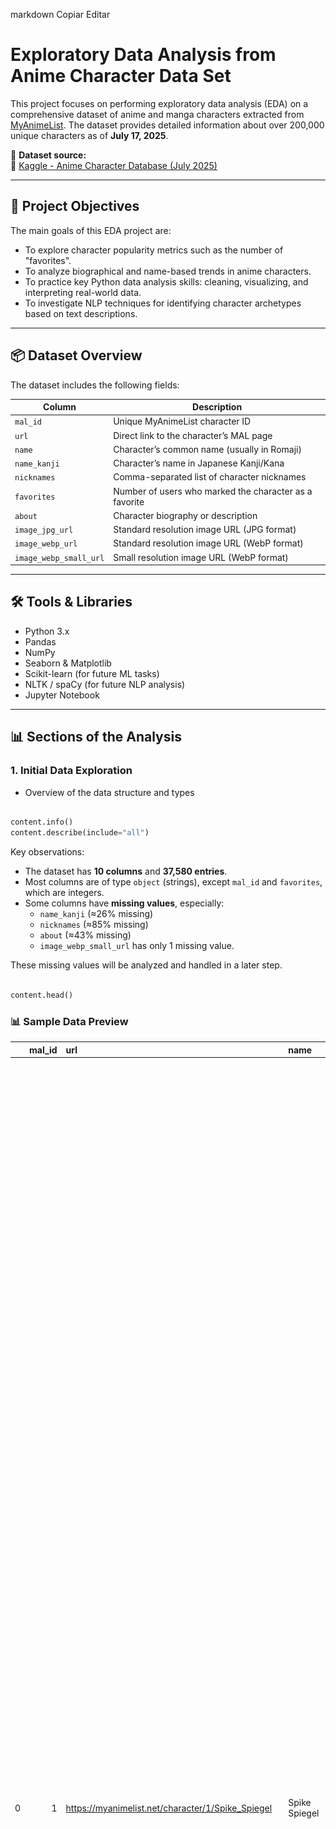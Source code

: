 
markdown
Copiar
Editar
# Exploratory Data Analysis from Anime Character Data Set

This project focuses on performing exploratory data analysis (EDA) on a comprehensive dataset of anime and manga characters extracted from [MyAnimeList](https://myanimelist.net/). The dataset provides detailed information about over 200,000 unique characters as of **July 17, 2025**.

📂 **Dataset source:**  
🔗 [Kaggle - Anime Character Database (July 2025)](https://www.kaggle.com/datasets/sazzadsiddiquelikhon/anime-character-database-july-2025/data)

---

## 📌 Project Objectives

The main goals of this EDA project are:

- To explore character popularity metrics such as the number of "favorites".
- To analyze biographical and name-based trends in anime characters.
- To practice key Python data analysis skills: cleaning, visualizing, and interpreting real-world data.
- To investigate NLP techniques for identifying character archetypes based on text descriptions.

---

## 📦 Dataset Overview

The dataset includes the following fields:

| Column               | Description                                                                 |
|----------------------|-----------------------------------------------------------------------------|
| `mal_id`             | Unique MyAnimeList character ID                                             |
| `url`                | Direct link to the character’s MAL page                                     |
| `name`               | Character’s common name (usually in Romaji)                                 |
| `name_kanji`         | Character’s name in Japanese Kanji/Kana                                     |
| `nicknames`          | Comma-separated list of character nicknames                                 |
| `favorites`          | Number of users who marked the character as a favorite                      |
| `about`              | Character biography or description                                          |
| `image_jpg_url`      | Standard resolution image URL (JPG format)                                  |
| `image_webp_url`     | Standard resolution image URL (WebP format)                                 |
| `image_webp_small_url` | Small resolution image URL (WebP format)                                 |

---

## 🛠️ Tools & Libraries

- Python 3.x
- Pandas
- NumPy
- Seaborn & Matplotlib
- Scikit-learn (for future ML tasks)
- NLTK / spaCy (for future NLP analysis)
- Jupyter Notebook

---

## 📊 Sections of the Analysis

### 1. Initial Data Exploration

- Overview of the data structure and types

```py

content.info()
content.describe(include="all")

```

Key observations:

- The dataset has **10 columns** and **37,580 entries**.
- Most columns are of type `object` (strings), except `mal_id` and `favorites`, which are integers.
- Some columns have **missing values**, especially:
  - `name_kanji` (≈26% missing)
  - `nicknames` (≈85% missing)
  - `about` (≈43% missing)
  - `image_webp_small_url` has only 1 missing value.

These missing values will be analyzed and handled in a later step.

```py

content.head()

```

### 📊 Sample Data Preview

|    |   mal_id | url                                                 | name            | name_kanji           | nicknames                                                             |   favorites | about                                                                                                                                                                                                                                                                                                                                                                                                                                                                                                                                                                                                                                                                                                                                                                                                                                                                                                                                                                                                                                                                                                                                                                                                                                                                                                                                                                                                                                                                                                                                                                                                                                                                                                                                                                                                                                                                                                                                                                                                                                                                                                                                                                                                                                                                                                                                                                                                                                                                                                                                                                                                                                                                                                                                                                                                                                                                                                                                                                                                                                                                                                   | image_jpg_url                                               | image_webp_url                                               | image_webp_small_url                                          |
|---:|---------:|:----------------------------------------------------|:----------------|:---------------------|:----------------------------------------------------------------------|------------:|:--------------------------------------------------------------------------------------------------------------------------------------------------------------------------------------------------------------------------------------------------------------------------------------------------------------------------------------------------------------------------------------------------------------------------------------------------------------------------------------------------------------------------------------------------------------------------------------------------------------------------------------------------------------------------------------------------------------------------------------------------------------------------------------------------------------------------------------------------------------------------------------------------------------------------------------------------------------------------------------------------------------------------------------------------------------------------------------------------------------------------------------------------------------------------------------------------------------------------------------------------------------------------------------------------------------------------------------------------------------------------------------------------------------------------------------------------------------------------------------------------------------------------------------------------------------------------------------------------------------------------------------------------------------------------------------------------------------------------------------------------------------------------------------------------------------------------------------------------------------------------------------------------------------------------------------------------------------------------------------------------------------------------------------------------------------------------------------------------------------------------------------------------------------------------------------------------------------------------------------------------------------------------------------------------------------------------------------------------------------------------------------------------------------------------------------------------------------------------------------------------------------------------------------------------------------------------------------------------------------------------------------------------------------------------------------------------------------------------------------------------------------------------------------------------------------------------------------------------------------------------------------------------------------------------------------------------------------------------------------------------------------------------------------------------------------------------------------------------------|:------------------------------------------------------------|:-------------------------------------------------------------|:--------------------------------------------------------------|
|  0 |        1 | https://myanimelist.net/character/1/Spike_Spiegel   | Spike Spiegel   | スパイク・スピーゲル | nan                                                                   |       48133 | Birthdate: June 26, 2044 Height: 185 cm (6' 1") Weight: 70 kg (155 lbs) Blood type: O Planet of Origin: Mars  Spike Spiegel is a tall and lean 27-year-old bounty hunter born on Mars. The inspiration for Spike is found in martial artist Bruce Lee who uses the martial arts style of Jeet Kune Do as depicted in Session 8, "Waltz For Venus". He has fluffy, dark green hair (which is inspired by Yusaku Matsuda's) and reddish brown eyes, one of which is artificial and lighter than the other. He is usually dressed in a blue leisure suit, with a yellow shirt and Lupin III inspired boots. A flashback in Session 6 revealed it was his fully functioning right eye which was surgically replaced by the cybernetic one (although Spike himself may not have conscious recollection of the procedure since he claims to have lost his natural eye in an "accident"). One theory is that his natural eye may have been lost during the pre-series massacre in which he supposedly "died". The purpose of this cybernetic eye is never explicitly stated, though it apparently gives him exceptional hand-eye coordination - particularly with firearms (Spike's gun of choice is a Jericho 941, as seen throughout the series). In the first episode, when facing a bounty-head using Red Eye, Spike mocks him, calling his moves "too slow". At first, this seems like posturing on Spike's part, but even with his senses and reflexes accelerated to superhuman levels by the drug, the bounty cannot even touch Spike. A recurring device throughout the entire show is a closeup on Spike's fully-natural left eye before dissolving to a flashback of his life as part of the syndicate. As said by Spike himself in the last episode, his right eye "only sees the present" and his left eye "only sees the past." Spike often has a bent cigarette between his lips, sometimes despite rain or "No Smoking" signs.                                                                                                                                                                                                                                                                                                                                                                                                                                                                                                                                                                                                                                                                                                                                                                                                                                                                                                                                                                                                                                                                                                                                                                 | https://cdn.myanimelist.net/images/characters/11/516853.jpg | https://cdn.myanimelist.net/images/characters/11/516853.webp | https://cdn.myanimelist.net/images/characters/11/516853t.webp |
|  1 |        2 | https://myanimelist.net/character/2/Faye_Valentine  | Faye Valentine  | フェイ・バレンタイン | nan                                                                   |        9474 | Birthday: August 14, 1994  One of the members of the bounty hunting crew in the anime series Cowboy Bebop. Often seen with a cigarette and in a revealing outfit complete with bright yellow hot pants and a matching, revealing top, black suspenders, white boots, and a long-sleeved red shirt worn normally through the sleeves, not to mention her signature headband, she is unusually attractive, sporting a bob of violet hair, green eyes, fair skin, and a voluptuous body. Although appearing to be no more than her 23 years alive suggests, Faye is actually upwards of 74-years-old, having been put into cryogenic freeze after a space shuttle accident. During the course of the series (set in 2071), Faye manages to cross paths with Spike and Jet twice before she finally makes herself at home aboard their ship the second time, much to the consternation and disapproval of the two men, both of whom have their own reservations about women in general. Faye herself is brash, egotistical, and quite lazy, despite taking plenty of time to pamper and care for her own appearance. Faye has also been placed under arrest several times in the series and spends much time in handcuffs on the ship. She, at times, expects the boys to take care of bounties for her, while she sits by idly to reap the benefits and eat all their food, another source of conflict.  Seemingly little more than a thorn in her partners’ sides, Faye is actually a well-rounded member of the team. She can handle herself exceptionally well for a woman of her slight appearance, displaying at least once in the series (in "Cowboy Funk") that she packs quite a mean punch. Adept at flying, Faye has stood her ground just as well as Spike has in an aerial dogfight in her ship Red Tail, at times even against Spike in an aerial dogfight. She also excels with guns, and is first seen in the series completely disabling a ship with a Heckler &amp; Koch MP5, though she is immediately apprehended afterward. In the movie, she is seen with the same gun, in addition to her normal companion: a Glock 30. Where Faye really shines, however, is with her mouth. She has an almost unstoppable attitude, and even her sometimes innocent smile can be seen as dangerous. Sarcastic and presumptuous, she rarely appears weak or in need of support. She brags and takes care of herself, never trusting others, cheating and lying her way from one day to the next.   Throughout the series, though she retains her sarcastic demeanor and unpleasant nature up until the very end, it is easy to see her grow as a character. She learns to value her comrades, coming back to the Bebop when she realizes that it is the only home that she has left, naming it as the “only place I could return to”. She grows to understand the disadvantages of being a loner, and that even though her "family" is somewhat dysfunctional it is still a place where she will always belong.                                                                                     | https://cdn.myanimelist.net/images/characters/15/264961.jpg | https://cdn.myanimelist.net/images/characters/15/264961.webp | https://cdn.myanimelist.net/images/characters/15/264961t.webp |
|  2 |        3 | https://myanimelist.net/character/3/Jet_Black       | Jet Black       | ジェット・ブラック   | Running Rock, Black Dog                                               |        2239 | Jet, known on his home satellite as the "Black Dog" for his tenacity, is a 36-year-old former cop from Ganymede (a Jovian satellite) and acts as Spike's foil during the series. Physically, Jet is very tall with a muscular build. He wears a beard with no mustache, and is completely bald save for the back of his head. Spike acts lazy and uninterested, whereas Jet is hard working and a jack-of-all-trades. Jet was once an investigator in the Inter Solar System Police (ISSP) for many years until he lost his arm in an investigation that went awry when his corrupt partner (and friend at the time) betrayed him. His arm was replaced with a cybernetic limb (later revealed to be by choice, as biological replacements were possible, he wanted the fake arm as a reminder of what happened), yet his loss of limb coupled with the general corruption of the police force prompted Jet to quit the ISSP in disgust and become a freelance bounty hunter. Jet also considers himself something of a renaissance man: he cultivates bonsai trees, cooks, enjoys jazz/blues music (he named his ship the Bebop, referring to a type of jazz), especially Charlie Parker, and even has interest in Goethe. As a character, Jet is the quintessential oyaji or "dad" even though he often wishes people would view him as a more brotherly figure (so as not to seem old).  Jet is skilled with handguns, typically carrying a pre-2004 Walther P99, as well as the use of the netgun. He is good with hand to hand combat as well. Unlike Spike, Jet tends to use more raw muscle than technique. He is also a great mechanic and pilot. Aside from the converted interplanetary fishing trawler vessel Bebop, Jet flies a smaller ship called Hammerhead. The Hammerhead appears to be a modified (Jet added larger engines and fuel tanks) salvage-craft that uses a mechanical arm equipped with a harpoon as its main weapon, which is somewhat analogous to his own mechanical arm. Both the Hammerhead and the Bebop are able to land on water, and have a fishing theme, most likely because Ganymede's surface is mostly covered with water (it is later revealed that the Bebop was originally a fishing ship that Jet "customized" with larger engines).  During the series, it is revealed that Jet once lived with a woman named Alisa, who left him because he was too controlling. Later they meet up again when Alisa's new boyfriend Rhint is wanted for murder. Jet then ends up in a situation somewhat similar to that of Vicious, where he must hunt down a woman who broke his heart, and her lover.                                                                                                                                                                                                                                                                                                                                                                                                                                                              | https://cdn.myanimelist.net/images/characters/11/253723.jpg | https://cdn.myanimelist.net/images/characters/11/253723.webp | https://cdn.myanimelist.net/images/characters/11/253723t.webp |
|  3 |        4 | https://myanimelist.net/character/4/Ein             | Ein             | アイン               | nan                                                                   |        2378 | Ein is a Pembroke Welsh Corgi brought aboard the Bebop by Spike after a failed attempt to capture a bounty. Ein is a "data dog": while the televised series only briefly hints on the fact that this means Ein's brain was somehow enhanced drastically, the manga shows Ed accessing data stored in Ein's brain via a virtual reality-type interface with which she has a conversation with a human proprietor. It is obvious that Ein is abnormally intelligent, as he is able to answer the telephone, drive a car (just the wheel), use the SSW, play shōgi, and generally do a number of other things that an average canine should not be able to do, but he never talks in a human language during the show. He does, however, speak in Session 18 "Speak Like A Child" after the credits Ein tells Spike "Next Episode: Wild Horses". He is able to "speak" to other species, as demonstrated in Session 17, "Mushroom Samba" (he spoke to a cow with a subtitled bark of "Thanks", to which the cow has a subtitled moo back of "No problem"). It is likely that Ed is the only crew member with any idea of Ein's capabilities, as the other crew members are quick to dismiss Ein, and never seem to acknowledge him as more than a pet. Ein initially takes a shine to Jet, but when Ed joins the crew, he comes around to her as well. Frequently the two trade roles, with Ein expressing very human sentiments via facial expression and Ed regressing to a feral state. He went with Ed after she left the crew, probably because of his attachment to her. His name is a pun on the Japanese word for "dog" (犬 inu) but is also German for "one". "Ein" may also be short for "Einstein", after Albert Einstein, because of the extraordinary intelligence he possesses.                                                                                                                                                                                                                                                                                                                                                                                                                                                                                                                                                                                                                                                                                                                                                                                                                                                                                                                                                                                                                                                                                                                                                                                                                                                                                                              | https://cdn.myanimelist.net/images/characters/5/30624.jpg   | https://cdn.myanimelist.net/images/characters/5/30624.webp   | https://cdn.myanimelist.net/images/characters/5/30624t.webp   |
|  4 |        5 | https://myanimelist.net/character/5/Ichigo_Kurosaki | Ichigo Kurosaki | 黒崎 一護            | Ichi-nii, Shinigami Daiko (Substitute Soul Reaper), Itsygo, Ryoka Boy |       35561 | Race: Human Birthday: July 15 (Cancer) Age: 15 (beginning); 17 (currently) Height: 174-&gt;181 cm Weight: 61-&gt;66 kg Known Relatives: Isshin Kurosaki (father), Masaki Kurosaki (mother, deceased), Yuzu Kurosaki (younger sister), Karin Kurosaki (younger sister),   Theme Song: "Number One" by Hazel Fernandes and Shiro Sagisu.  For the most part, Ichigo appears like a normal teenage boy, the one exception to that is his spiky, orange hair, a trait which he has been ridiculed about for years. He is a fairly tall, and lean-built person with peach skin and brown eyes. Since becoming a Shinigami, he has become noticeably more muscular, as noted by his sister Karin. When in his spiritual form, Ichigo wears standard Shinigami attire with the addition of a strap across his chest.  When he was young, Ichigo considered his mother to be the center of his world. Ichigo always smiled whenever he was with Masaki and he was regularly at her side, holding her hand.  As a teenager, Ichigo's personality is much more complex. Stubborn, short-tempered, occasionally confrontational, determined, outspoken, strong-willed and impulsive, he attempts to maintain a detached and "cool" image, despite claiming to not care about what other people think about him. He generally keeps his face set in a permanent scowl with his eyebrows drawn together. Ichigo carries the burden of the real world and the spirit world (Soul Society), a task quite difficult, especially for a teenager like Ichigo, who has his own worries and problems. Also, Ichigo is quite smart; he was ranked 23rd in his high school. He does this partly to prove to his teachers and classmates that just because he's unique, or somewhat punkish, that he can still succeed.  When Ichigo first becomes a Shinigami, his Zanpakutō is a standard-looking katana, but oversized with an equally-oversized brown sheathe hung by a strap over his right shoulder. It has a rectangular bronze hand guard with gently inward-curved edges, a stylized flame pattern on the long sides, and a simple decorative slit on the short ones. The handle is red with two light blue tassels on the end of the handle. The large size is due to the unfocused but immense amount of Ichigo's spiritual power, which he didn't know how to control. As a result, the sword itself was rather weak, since very little spiritual power was used to create it. Nevertheless, it was powerful enough to subdue a Gillian-class Menos and lesser Hollows, completely blocking a Cero from the former. It was even able to upturn the ground with a single strike. Because of its weak spiritual energy nature, Byakuya Kuchiki was able to easily cut off most of the blade during his first encounter with Ichigo and Kisuke Urahara subsequently slices it down to the hilt during their training, forcing Ichigo to learn the name of his Zanpakutō in order to release its true form. This sword is found to be a result of Rukia's deprived spiritual energy and not a result of his own power. | https://cdn.myanimelist.net/images/characters/3/512788.jpg  | https://cdn.myanimelist.net/images/characters/3/512788.webp  | https://cdn.myanimelist.net/images/characters/3/512788t.webp  |

- Null value analysis

| Column                | % Missing Values |
|-----------------------|------------------|
| `mal_id`              | 0.000%           |
| `url`                 | 0.000%           |
| `name`                | 0.000%           |
| `name_kanji`          | 25.93%           |
| `nicknames`           | 85.11%           |
| `favorites`           | 0.000%           |
| `about`               | 42.74%           |
| `image_jpg_url`       | 0.000%           |
| `image_webp_url`      | 0.000%           |
| `image_webp_small_url`| 0.003%           |

    -  Most of the characters registred do not have nicknames
    - All characters have their MyAnimeList page

- Basic statistics and initial impressions

    - Favorites - Basic Stats

```py

favorites = content['favorites']

print("Favorites - Basic Stats")
print(f"Min: {favorites.min()}")
print(f"Max: {favorites.max()}")
print(f"Mean: {favorites.mean():.2f}")
print(f"Median: {favorites.median()}")
print(f"Standard Deviation: {favorites.std():.2f}")
print(f"25th Percentile: {favorites.quantile(0.25)}")
print(f"75th Percentile: {favorites.quantile(0.75)}")

# How many characters have 0 favorites?
print(f"Characters with 0 favorites: {(favorites == 0).sum()} ({(favorites == 0).mean()*100:.2f}%)")

# Characters with >1000 favorites
print(f"Characters with >1000 favorites: {(favorites > 1000).sum()}")

```

Min: 0
Max: 144778
Mean: 75.31
Median: 0.0
Standard Deviation: 1688.47
25th Percentile: 0.0
75th Percentile: 2.0
Characters with 0 favorites: 22997 (61.19%)
Characters with >1000 favorites: 318

    - Boxplot showing the distribution of character favorites (limited to < 1000)

![Boxplot showing the distribution of character favorites (limited to < 1000)](images\Boxplot-showing-the-distribution-of-character-favorites.png)

### 2. Data Cleaning

- Handling missing values
- Removing duplicates
- Standardizing text fields

### 3. Statistical Analysis

- Distributions of key features
- Top characters by favorites
- Correlations between fields

### 4. Data Visualization

- Histograms and boxplots
- Popularity trends
- Character description insights

### 5. Natural Language Processing (NLP)

- Text cleaning and preprocessing
- TF-IDF vectorization of the `about` field
- Clustering or keyword extraction

### 6. Predictive Analysis (optional/future)

- Can we predict popularity from character descriptions?
- Regression or classification models

---

## 📁 Folder Structure

Exploratory-Data-Analysis-From-Anime-Character-Data-Set/
├── data/
│ └── anime_characters.csv
├── notebooks/
│ └── eda.ipynb
├── images/
│ └── [charts and visualizations]
├── README.md
└── requirements.txt

## 🚀 How to Use

1. Clone this repository:
```bash
git clone https://github.com/JuanJTorresB/Exploratory-Data-Analysis-From-Anime-Character-Data-Set.git
```
```bash
Install dependencies:

pip install -r requirements.txt


```

Run the Jupyter notebook inside the notebooks/ folder to follow the full analysis.

## 🤖 Future Work
Merge with anime or manga datasets for cross-entity analysis

Explore deeper archetype classification using NLP

Build interactive dashboards

## 📄 License
This dataset is shared under the Open Database License. Contents: © Original Authors.
